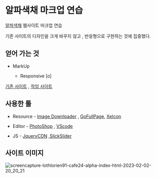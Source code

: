 #  알파색채 마크업 연습

  

  

[알파색채](http://www.alphacolor.com/) 웹사이트 마크업 연습

  기존 사이트의 디자인을 크게 바꾸지 않고 , 반응형으로 구현하는 것에 집중했다.

  
  

##  얻어 가는 것

 
 - MarkUp 

  	- Responsive [o]



[기존 사이트](http://www.alphacolor.com/) , [작업 사이트](https://galadriel91.cafe24.com/alphacolor/)
  

  

##  사용한 툴

  

  

- Resource - [Image Downloader](https://chrome.google.com/webstore/detail/imagedownloader/cnpniohnfphhjihaiiggeabnkjhpaldj?hl=ko) , [GoFullPage](https://chrome.google.com/webstore/detail/gofullpage-full-page-scre/fdpohaocaechififmbbbbbknoalclacl?hl=ko), [XeIcon](https://xpressengine.github.io/XEIcon/library-2.3.3.html)

  

  

- Editor - [PhotoShop](https://www.adobe.com/kr/) , [VScode](https://code.visualstudio.com/)

  

  

- JS - [JqueryCDN](https://code.jquery.com/jquery-3.5.1.min.js) ,[SlickSlider](https://kenwheeler.github.io/slick/)

  

  

##  사이트 이미지



  

![screencapture-lothlorien91-cafe24-alpha-index-html-2023-02-02-20_20_21](https://user-images.githubusercontent.com/49547410/216311980-65ff7d8a-3b0a-495a-91d6-b6f4f606918f.png)
